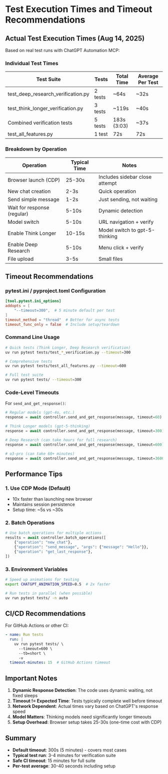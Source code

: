 # Test Execution Times and Timeout Recommendations

## Actual Test Execution Times (Aug 14, 2025)

Based on real test runs with ChatGPT Automation MCP:

### Individual Test Times

| Test Suite | Tests | Total Time | Average Per Test |
|------------|-------|------------|------------------|
| test_deep_research_verification.py | 2 tests | ~64s | ~32s |
| test_think_longer_verification.py | 3 tests | ~119s | ~40s |
| Combined verification tests | 5 tests | 183s (3:03) | ~37s |
| test_all_features.py | 1 test | 72s | 72s |

### Breakdown by Operation

| Operation | Typical Time | Notes |
|-----------|--------------|--------|
| Browser launch (CDP) | 25-30s | Includes sidebar close attempt |
| New chat creation | 2-3s | Quick operation |
| Send simple message | 1-2s | Just sending, not waiting |
| Wait for response (regular) | 5-10s | Dynamic detection |
| Model switch | 5-10s | URL navigation + verify |
| Enable Think Longer | 10-15s | Model switch to gpt-5-thinking |
| Enable Deep Research | 5-10s | Menu click + verify |
| File upload | 3-5s | Small files |

## Timeout Recommendations

### pytest.ini / pyproject.toml Configuration
```toml
[tool.pytest.ini_options]
addopts = [
    "--timeout=300",  # 5 minute default per test
]
timeout_method = "thread"  # Better for async tests
timeout_func_only = false  # Include setup/teardown
```

### Command Line Usage
```bash
# Quick tests (Think Longer, Deep Research verification)
uv run pytest tests/test_*_verification.py --timeout=300

# Comprehensive tests
uv run pytest tests/test_all_features.py --timeout=600

# Full test suite
uv run pytest tests/ --timeout=300
```

### Code-Level Timeouts

For `send_and_get_response()`:
```python
# Regular models (gpt-4o, etc.)
response = await controller.send_and_get_response(message, timeout=60)

# Think Longer models (gpt-5-thinking)
response = await controller.send_and_get_response(message, timeout=300)

# Deep Research (can take hours for full research)
response = await controller.send_and_get_response(message, timeout=600)

# o3-pro (can take 60+ minutes)
response = await controller.send_and_get_response(message, timeout=3600)
```

## Performance Tips

### 1. Use CDP Mode (Default)
- 10x faster than launching new browser
- Maintains session persistence
- Setup time: ~5s vs ~30s

### 2. Batch Operations
```python
# Use batch_operations for multiple actions
results = await controller.batch_operations([
    {"operation": "new_chat"},
    {"operation": "send_message", "args": {"message": "Hello"}},
    {"operation": "get_last_response"},
])
```

### 3. Environment Variables
```bash
# Speed up animations for testing
export CHATGPT_ANIMATION_SPEED=0.5  # 2x faster

# Run tests in parallel (when possible)
uv run pytest tests/ -n auto
```

## CI/CD Recommendations

For GitHub Actions or other CI:
```yaml
- name: Run tests
  run: |
    uv run pytest tests/ \
      --timeout=600 \
      --tb=short \
      -v
  timeout-minutes: 15  # GitHub Actions timeout
```

## Important Notes

1. **Dynamic Response Detection**: The code uses dynamic waiting, not fixed sleeps
2. **Timeout != Expected Time**: Tests typically complete well before timeout
3. **Network Dependent**: Actual times vary based on ChatGPT's response speed
4. **Model Matters**: Thinking models need significantly longer timeouts
5. **Setup Overhead**: Browser setup takes 25-30s (one-time cost with CDP)

## Summary

- **Default timeout**: 300s (5 minutes) - covers most cases
- **Typical test run**: 3-4 minutes for verification suite
- **Safe CI timeout**: 15 minutes for full suite
- **Per-test average**: 30-40 seconds including setup